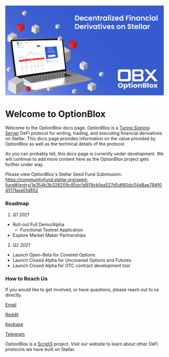 ![header](_media/logo/overview.png ':size=75%')

# Welcome to OptionBlox

Welcome to the OptionBlox docs page. OptionBlox is a [Turing Signing Server](https://tss.stellar.org/) DeFi protocol for writing, trading, and executing financial derivatives on Stellar. This docs page provides information on the value provided by OptionBlox as well as the technical details of the protocol. 

As you can probably tell, this docs page is currently under development. We will continue to add more content here as the OptionBlox project gets further under way.

Please view OptionBlox's Stellar Seed Fund Submission: https://communityfund.stellar.org/seed-fund#/entry/1e354b3b328209c85dc1d978cb1ea527d5df60dc04d8ae794f04517bea01d852


### Roadmap
 1. *Q1 2021*
   - Roll-out Full Demo/Alpha
     - Functional Testnet Application
   - Explore Market Maker Partnerships
 2. *Q2 2021*
   - Launch Open-Beta for Covered Options
   - Launch Closed Alpha for Uncovered Options and Futures
   - Launch Closed Alpha for OTC contract development tool

### How to Reach Us

If you would like to get involved, or have questions, please reach out to us directly.

[Email](https://www.optionblox.com/contact)

[Reddit](https://www.reddit.com/r/optionblox)

[Keybase](https://keybase.io/team/optionblox)

[Telegram](https://t.me/optionblox)

OptionBlox is a [Script3](https://www.script3.io/) project. Visit our website to learn about other DeFi protocols we have built on Stellar.
